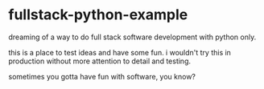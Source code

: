# fullstack-python-example

dreaming of a way to do full stack software development with python only.

this is a place to test ideas and have some fun. i wouldn't try this in production without more attention to detail and testing.

sometimes you gotta have fun with software, you know?
